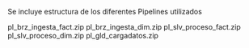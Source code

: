 Se incluye estructura de los diferentes Pipelines utilizados

pl_brz_ingesta_fact.zip
pl_brz_ingesta_dim.zip
pl_slv_proceso_fact.zip
pl_slv_proceso_dim.zip
pl_gld_cargadatos.zip
